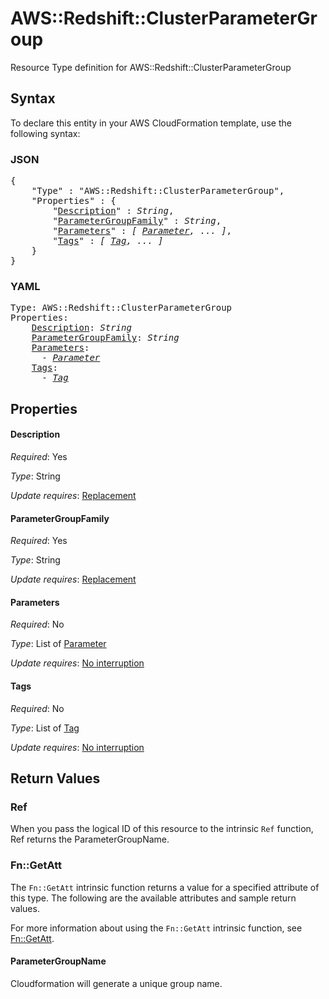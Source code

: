 # AWS::Redshift::ClusterParameterGroup

Resource Type definition for AWS::Redshift::ClusterParameterGroup

## Syntax

To declare this entity in your AWS CloudFormation template, use the following syntax:

### JSON

<pre>
{
    "Type" : "AWS::Redshift::ClusterParameterGroup",
    "Properties" : {
        "<a href="#description" title="Description">Description</a>" : <i>String</i>,
        "<a href="#parametergroupfamily" title="ParameterGroupFamily">ParameterGroupFamily</a>" : <i>String</i>,
        "<a href="#parameters" title="Parameters">Parameters</a>" : <i>[ <a href="parameter.md">Parameter</a>, ... ]</i>,
        "<a href="#tags" title="Tags">Tags</a>" : <i>[ <a href="tag.md">Tag</a>, ... ]</i>
    }
}
</pre>

### YAML

<pre>
Type: AWS::Redshift::ClusterParameterGroup
Properties:
    <a href="#description" title="Description">Description</a>: <i>String</i>
    <a href="#parametergroupfamily" title="ParameterGroupFamily">ParameterGroupFamily</a>: <i>String</i>
    <a href="#parameters" title="Parameters">Parameters</a>: <i>
      - <a href="parameter.md">Parameter</a></i>
    <a href="#tags" title="Tags">Tags</a>: <i>
      - <a href="tag.md">Tag</a></i>
</pre>

## Properties

#### Description

_Required_: Yes

_Type_: String

_Update requires_: [Replacement](https://docs.aws.amazon.com/AWSCloudFormation/latest/UserGuide/using-cfn-updating-stacks-update-behaviors.html#update-replacement)

#### ParameterGroupFamily

_Required_: Yes

_Type_: String

_Update requires_: [Replacement](https://docs.aws.amazon.com/AWSCloudFormation/latest/UserGuide/using-cfn-updating-stacks-update-behaviors.html#update-replacement)

#### Parameters

_Required_: No

_Type_: List of <a href="parameter.md">Parameter</a>

_Update requires_: [No interruption](https://docs.aws.amazon.com/AWSCloudFormation/latest/UserGuide/using-cfn-updating-stacks-update-behaviors.html#update-no-interrupt)

#### Tags

_Required_: No

_Type_: List of <a href="tag.md">Tag</a>

_Update requires_: [No interruption](https://docs.aws.amazon.com/AWSCloudFormation/latest/UserGuide/using-cfn-updating-stacks-update-behaviors.html#update-no-interrupt)

## Return Values

### Ref

When you pass the logical ID of this resource to the intrinsic `Ref` function, Ref returns the ParameterGroupName.

### Fn::GetAtt

The `Fn::GetAtt` intrinsic function returns a value for a specified attribute of this type. The following are the available attributes and sample return values.

For more information about using the `Fn::GetAtt` intrinsic function, see [Fn::GetAtt](https://docs.aws.amazon.com/AWSCloudFormation/latest/UserGuide/intrinsic-function-reference-getatt.html).

#### ParameterGroupName

Cloudformation will generate a unique group name.
